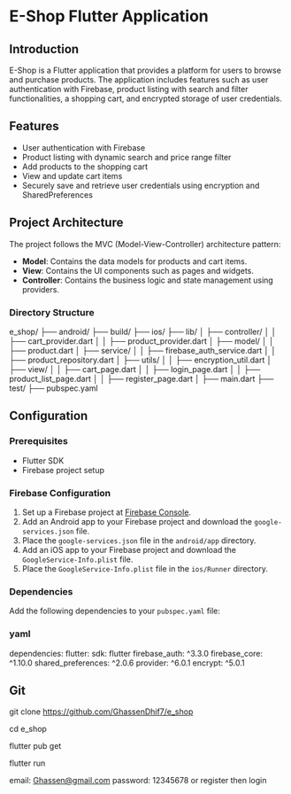 # E-Shop Flutter Application

## Introduction

E-Shop is a Flutter application that provides a platform for users to browse and purchase products. The application includes features such as user authentication with Firebase, product listing with search and filter functionalities, a shopping cart, and encrypted storage of user credentials.

## Features

- User authentication with Firebase
- Product listing with dynamic search and price range filter
- Add products to the shopping cart
- View and update cart items
- Securely save and retrieve user credentials using encryption and SharedPreferences

## Project Architecture

The project follows the MVC (Model-View-Controller) architecture pattern:

- **Model**: Contains the data models for products and cart items.
- **View**: Contains the UI components such as pages and widgets.
- **Controller**: Contains the business logic and state management using providers.

### Directory Structure


e_shop/
├── android/
├── build/
├── ios/
├── lib/
│ ├── controller/
│ │ ├── cart_provider.dart
│ │ ├── product_provider.dart
│ ├── model/
│ │ ├── product.dart
│ ├── service/
│ │ ├── firebase_auth_service.dart
│ │ ├── product_repository.dart
│ ├── utils/
│ │ ├── encryption_util.dart
│ ├── view/
│ │ ├── cart_page.dart
│ │ ├── login_page.dart
│ │ ├── product_list_page.dart
│ │ ├── register_page.dart
│ ├── main.dart
├── test/
├── pubspec.yaml


## Configuration

### Prerequisites

- Flutter SDK
- Firebase project setup

### Firebase Configuration

1. Set up a Firebase project at [Firebase Console](https://console.firebase.google.com/).
2. Add an Android app to your Firebase project and download the `google-services.json` file.
3. Place the `google-services.json` file in the `android/app` directory.
4. Add an iOS app to your Firebase project and download the `GoogleService-Info.plist` file.
5. Place the `GoogleService-Info.plist` file in the `ios/Runner` directory.

### Dependencies

Add the following dependencies to your `pubspec.yaml` file:

### yaml
dependencies:
  flutter:
    sdk: flutter
  firebase_auth: ^3.3.0
  firebase_core: ^1.10.0
  shared_preferences: ^2.0.6
  provider: ^6.0.1
  encrypt: ^5.0.1



## Git

git clone https://github.com/GhassenDhif7/e_shop

cd e_shop

flutter pub get

flutter run

email: Ghassen@gmail.com
password: 12345678
or 
register then login

